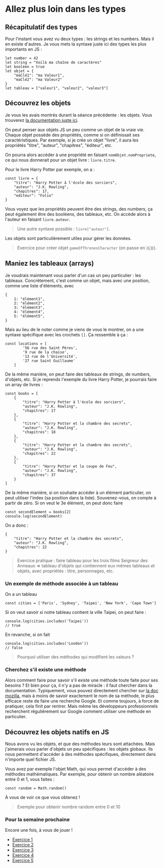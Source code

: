 # Allez plus loin dans les types

## Récapitulatif des types

Pour l'instant vous avez vu deux types : les strings et les numbers. Mais il en existe d'autres. Je vous mets la syntaxe juste ici des types les plus importants en JS :
```
let number = 42
let string = "Voilà ma chaîne de caractères"
let booléen = true
let objet = {
    "maClé1": "ma Valeur1",
    "maClé2": "ma Valeur2"
}
let tableau = ["valeur1", "valeur2", "valeur3"]
```

## Découvrez les objets

Je vous les avais montrés durant la séance précédente : les objets. Vous trouverez [la documentation juste ici](https://developer.mozilla.org/fr/docs/Web/JavaScript/Guide/Working_with_Objects).

On peut penser aux objets JS un peu comme un objet de la vraie vie. Chaque objet possède des propriétés, comme si on définissait ses caractéristiques. Par exemple, si je crée un objet "livre", il aura les propriétés "titre", "auteur", "chapitres", "éditeur", etc.

On pourra alors accéder à une propriété en faisant 
`nomObjet.nomPropriete`, ce qui nous donnerait pour un objet livre : `livre.titre`.

Pour le livre Harry Potter par exemple, on a  :
```
const livre = {
    "titre": "Harry Potter à l'école des sorciers",
    "auteur": "J.K. Rowling",
    "chapitres": 17,
    "editeur": "Folio"
}
```
Vous voyez que les propriétés peuvent être des strings, des numbers, ça peut également être des booléens, des tableaux, etc. 
On accède alors à l'auteur en faisant `livre.auteur`. 

> Une autre syntaxe possible : `livre["auteur"]`.

Les objets sont particulièrement utiles pour gérer les données.

> Exercice pour créer objet `gameOfThronesCharacter` (on passe en 🇬🇧).


## Maniez les tableaux (arrays)

Je voudrais maintenant vous parler d'un cas un peu particulier : les tableaux. Concrètement, c'est comme un objet, mais avec une position, comme une liste d'éléments, avec 
```
{
    1: "élément1",
    2: "élément2",
    3: "élément3",
    4: "élément4",
    5: "élément5",
}
```

Mais au lieu de le noter comme je viens de vous le montrer, on a une syntaxe spécifique avec les crochets `[]`. Ça ressemble à ça : 
```
const locations = [
        '56 rue des Saint Pères', 
        '9 rue de la chaise', 
        '13 rue de l'Université', 
        '27 rue Saint Guillaume'
    ]
```

De la même manière, on peut faire des tableaux de strings, de numbers, d'objets, etc.
Si je reprends l'exemple du livre Harry Potter, je pourrais faire un array de livres :
```
const books = [
    {
        "titre": "Harry Potter à l'école des sorciers",
        "auteur": "J.K. Rowling",
        "chapitres": 17
    },
    {
        "titre": "Harry Potter et la chambre des secrets",
        "auteur": "J.K. Rowling",
        "chapitres": 18
    },
    {
        "titre": "Harry Potter et la chambre des secrets",
        "auteur": "J.K. Rowling",
        "chapitres": 22
    },
    {
        "titre": "Harry Potter et la coupe de Feu",
        "auteur": "J.K. Rowling",
        "chapitres": 37
    }
]
```

De la même manière, si on souhaite accéder à un élément particulier, on peut utiliser l'index (sa position dans la liste). Souvenez-vous, on compte à partir de zéro. Si on veut le 3e élément, on peut donc faire 
```
const secondElement = books[2]
console.log(secondElement)
```
On a donc :
```
{
    "titre": "Harry Potter et la chambre des secrets",
    "auteur": "J.K. Rowling",
    "chapitres": 22
}
```

> Exercice pratique : faire tableau pour les trois films Seigneur des Anneaux => tableau d'objets qui contiennent eux mêmes tableaux et objets, avec propriétés : titre, personnages, etc.


### Un exemple de méthode associée à un tableau

On a un tableau 
```
const cities = ['Paris', 'Sydney', 'Taipei', 'New York', 'Cape Town']
```

Si on veut savoir si notre tableau contient la ville Taipei, on peut faire : 
```
console.log(cities.includes('Taipei'))
// true
```

En revanche, si on fait 
```
console.log(cities.includes('London'))
// false
```

> Pourquoi utiliser des méthodes qui modifient les valeurs ?

### Cherchez s'il existe une méthode

Alors comment faire pour savoir s'il existe une méthode toute faite pour ses besoins ? Et bien pour ça, il n'y a pas de miracle : il faut chercher dans la documentation. Typiquement, vous pouvez directement chercher sur [la doc mozilla](https://developer.mozilla.org/), mais à moins de savoir exactement le nom de sa méthode, le plus efficace reste de faire une recherche Google. Et comme toujours, à force de pratiquer, cela finit par rentrer. Mais même les développeurs professionnels recherchent régulièrement sur Google comment utiliser une méthode en particulier.

## Découvrez les objets natifs en JS

Nous avons vu les objets, et que des méthodes leurs sont attachées. Mais j'aimerais vous parler d'objets un peu spécifiques : les objets globaux. Ils nous permettent d'accéder à des méthodes spécifiques, directement dans n'importe quel fichier JS.

Vous avez par exemple l'objet Math, qui vous permet d'accéder à des méthodes mathématiques.
Par exemple, pour obtenir un nombre aléatoire entre 0 et 1, vous faites :
```
const random = Math.random()
```

À vous de voir ce que vous obtenez !

> Exemple pour obtenir nombre random entre 0 et 10

### Pour la semaine prochaine

Encore une fois, à vous de jouer !
- [Exercice 1](https://replit.com/@scpo-fall-2021/S3-typesandmethods-exercice-1#index.js)
- [Exercice 2](https://replit.com/@scpo-fall-2021/S3-typesandmethodsexercice-2#index.js)
- [Exercice 3](https://replit.com/@scpo-fall-2021/S3-typesandmethods-exercice-3)
- [Exercice 4](https://replit.com/@scpo-fall-2021/S3-typesandmethods-exercice-4#index.js)
- [Exercice 5](https://replit.com/@scpo-fall-2021/S3-typesandmethods-exercice-5#index.js)